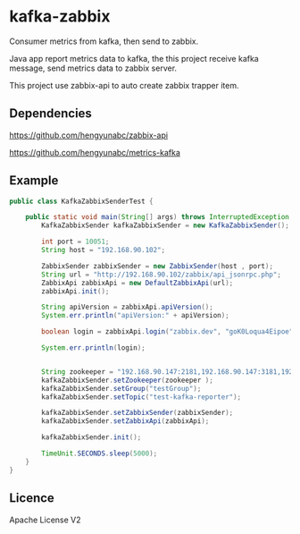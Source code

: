# kafka-zabbix
Consumer metrics from kafka, then send to zabbix.

Java app report metrics data to kafka, the this project receive kafka message, send metrics data to zabbix server.

This project use zabbix-api to auto create zabbix trapper item.

## Dependencies

https://github.com/hengyunabc/zabbix-api

https://github.com/hengyunabc/metrics-kafka

## Example

```java
public class KafkaZabbixSenderTest {

	public static void main(String[] args) throws InterruptedException {
		KafkaZabbixSender kafkaZabbixSender = new KafkaZabbixSender();

		int port = 10051;
		String host = "192.168.90.102";

		ZabbixSender zabbixSender = new ZabbixSender(host , port);
		String url = "http://192.168.90.102/zabbix/api_jsonrpc.php";
		ZabbixApi zabbixApi = new DefaultZabbixApi(url);
		zabbixApi.init();

		String apiVersion = zabbixApi.apiVersion();
		System.err.println("apiVersion:" + apiVersion);

		boolean login = zabbixApi.login("zabbix.dev", "goK0Loqua4Eipoe");

		System.err.println(login);


		String zookeeper = "192.168.90.147:2181,192.168.90.147:3181,192.168.90.147:4181/kafka";
		kafkaZabbixSender.setZookeeper(zookeeper );
		kafkaZabbixSender.setGroup("testGroup");
		kafkaZabbixSender.setTopic("test-kafka-reporter");

		kafkaZabbixSender.setZabbixSender(zabbixSender);
		kafkaZabbixSender.setZabbixApi(zabbixApi);

		kafkaZabbixSender.init();

		TimeUnit.SECONDS.sleep(5000);
	}
}
```

## Licence

Apache License V2
